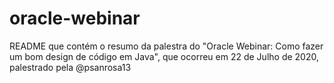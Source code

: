 # oracle-webinar
README que contém o resumo da palestra do "Oracle Webinar: Como fazer um bom design de código em Java", que ocorreu em 22 de Julho de 2020, palestrado pela @psanrosa13 
